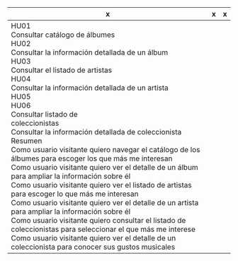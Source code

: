 | x                                                                                                                                                                                                                                                                                                                                                                                                                                                                                                                                                                                                                                                                                                                                                                                                                                                                                                                                                                        | x   | x   |
| ------------------------------------------------------------------------------------------------------------------------------------------------------------------------------------------------------------------------------------------------------------------------------------------------------------------------------------------------------------------------------------------------------------------------------------------------------------------------------------------------------------------------------------------------------------------------------------------------------------------------------------------------------------------------------------------------------------------------------------------------------------------------------------------------------------------------------------------------------------------------------------------------------------------------------------------------------------------------ | --- | --- |
| HU01<br>Consultar catálogo de álbumes<br>HU02<br>Consultar la información detallada de un álbum<br>HU03<br>Consultar el listado de artistas<br>HU04<br>Consultar la información detallada de un artista<br>HU05<br>HU06<br>Consultar listado de<br>coleccionistas<br>Consultar la información detallada de coleccionista<br>Resumen<br>Como usuario visitante quiero navegar el catálogo de los álbumes para escoger los que más me interesan<br>Como usuario visitante quiero ver el detalle de un álbum para ampliar la información sobre él<br>Como usuario visitante quiero ver el listado de artistas para escoger lo que más me interesan<br>Como usuario visitante quiero ver el detalle de un artista para ampliar la información sobre él<br>Como usuario visitante quiero consultar el listado de coleccionistas para seleccionar el que más me interese<br>Como usuario visitante quiero ver el detalle de un coleccionista para conocer sus gustos musicales |     |     |